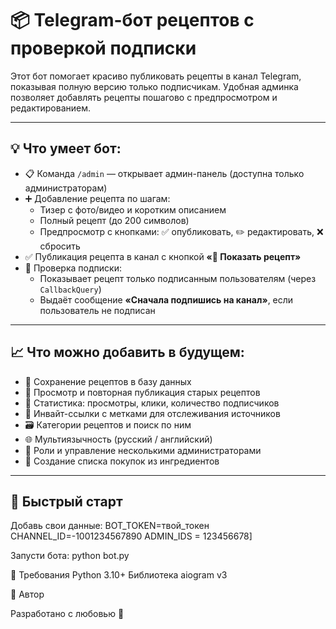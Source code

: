 # 📦 Telegram-бот рецептов с проверкой подписки

Этот бот помогает красиво публиковать рецепты в канал Telegram, показывая полную версию только подписчикам. Удобная админка позволяет добавлять рецепты пошагово с предпросмотром и редактированием.

---

## 💡 Что умеет бот:

- 📋 Команда `/admin` — открывает админ-панель (доступна только администраторам)
- ➕ Добавление рецепта по шагам:
  - Тизер с фото/видео и коротким описанием
  - Полный рецепт (до 200 символов)
  - Предпросмотр с кнопками: ✅ опубликовать, ✏️ редактировать, ❌ сбросить
- ✅ Публикация рецепта в канал с кнопкой **«📖 Показать рецепт»**
- 🔐 Проверка подписки:
  - Показывает рецепт только подписанным пользователям (через `CallbackQuery`)
  - Выдаёт сообщение **«Сначала подпишись на канал»**, если пользователь не подписан

---

## 📈 Что можно добавить в будущем:

- 🧾 Сохранение рецептов в базу данных
- 🔄 Просмотр и повторная публикация старых рецептов
- 🧮 Статистика: просмотры, клики, количество подписчиков
- 🔐 Инвайт-ссылки с метками для отслеживания источников
- 🗃️ Категории рецептов и поиск по ним
- 🌐 Мультиязычность (русский / английский)
- 👥 Роли и управление несколькими администраторами
- 🛒 Создание списка покупок из ингредиентов

---

## 🚀 Быстрый старт

Добавь свои данные:
BOT_TOKEN=твой_токен
CHANNEL_ID=-1001234567890
ADMIN_IDS = 123456678]

Запусти бота:
python bot.py

📌 Требования
Python 3.10+
Библиотека aiogram v3

🧸 Автор 

Разработано с любовью 💛
